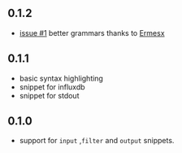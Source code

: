 ## 0.1.2
* [issue #1](https://github.com/imrichardcole/language-logstash/issues/1) better grammars thanks to [Ermesx](https://github.com/Ermesx)

## 0.1.1
* basic syntax highlighting
* snippet for influxdb
* snippet for stdout

## 0.1.0
* support for `input` ,`filter` and `output` snippets.
